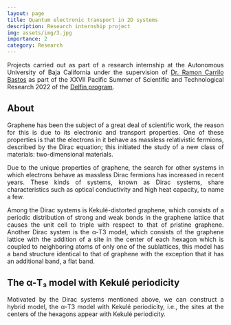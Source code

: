 ```yaml
---
layout: page
title: Quantum electronic transport in 2D systems
description: Research internship project
img: assets/img/3.jpg
importance: 2
category: Research
---
```


<p  style="text-align: justify"> 
Projects carried out as part of a research internship at the Autonomous University of Baja California under the supervision of <a href="https://scholar.google.com.mx/citations?user=slRjUA8AAAAJ&hl=es">Dr. Ramon Carrilo Bastos</a> as part of the XXVII Pacific Summer of Scientific and Technological Research 2022 of the <a href="https://www.programadelfin.org.mx/">Delfin program</a>.
</p>

## About

<p  style="text-align: justify"> 
Graphene has been the subject of a great deal of scientific work, the reason for this is due to its electronic and transport properties. One of these properties is that the electrons in it behave as massless relativistic fermions, described by the Dirac equation; this initiated the study of a new class of materials: two-dimensional materials. 
</p>

<p  style="text-align: justify"> 
Due to the unique properties of graphene, the search for other systems in which electrons behave as massless Dirac fermions has increased in recent years. These kinds of systems, known as Dirac systems, share characteristics such as optical conductivity and high heat capacity, to name a few.
</p>

<p  style="text-align: justify">
Among the Dirac systems is Kekulé-distorted graphene, which consists of a periodic distribution of strong and weak bonds in the graphene lattice that causes the unit cell to triple with respect to that of pristine graphene. Another Dirac system is the α-T3 model, which consists of the graphene lattice with the addition of a site in the center of each hexagon which is coupled to neighboring atoms of only one of the sublattices, this model has a band structure identical to that of graphene with the exception that it has an additional band, a flat band.
</p>

## The α-T₃ model with Kekulé periodicity

<p  style="text-align: justify">
Motivated by the Dirac systems mentioned above, we can construct a hybrid model, the α-T3 model with Kekulé periodicity, i.e., the sites at the centers of the hexagons appear with Kekulé periodicity.
</p>